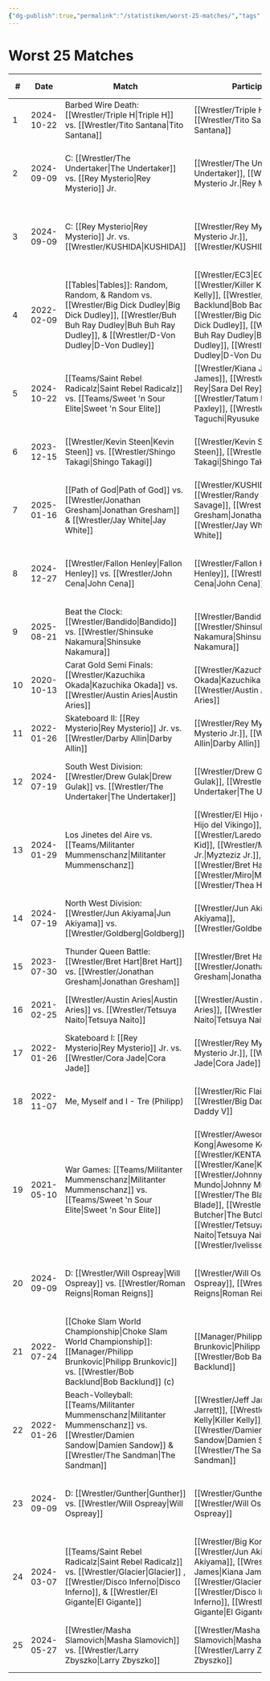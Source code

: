 ```yaml
---
{"dg-publish":true,"permalink":"/statistiken/worst-25-matches/","tags":["statistik","matches"],"noteIcon":""}
---
```



# Worst 25 Matches

| # | Date | Match | Participants | Event | ★ Rating | Score |
|---|------|-------|--------------|--------|----------|-------|
| 1 | 2024-10-22 | Barbed Wire Death: [[Wrestler/Triple H\|Triple H]] vs. [[Wrestler/Tito Santana\|Tito Santana]] | [[Wrestler/Triple H\|Triple H]], [[Wrestler/Tito Santana\|Tito Santana]] | [[Events/2024-10-22 - S06E08_Changes II\|2024-10-22 - S06E08_Changes II]] | DUD | 35 |
| 2 | 2024-09-09 | C: [[Wrestler/The Undertaker\|The Undertaker]] vs. [[Rey Mysterio\|Rey Mysterio]] Jr. | [[Wrestler/The Undertaker\|The Undertaker]], [[Wrestler/Rey Mysterio Jr.\|Rey Mysterio Jr.]] | [[Events/2024-09-09 - S06E06_G1 Climax - Best of the Rest from the Past\|2024-09-09 - S06E06_G1 Climax - Best of the Rest from the Past]] | DUD | 45 |
| 3 | 2024-09-09 | C: [[Rey Mysterio\|Rey Mysterio]] Jr. vs. [[Wrestler/KUSHIDA\|KUSHIDA]] | [[Wrestler/Rey Mysterio Jr.\|Rey Mysterio Jr.]], [[Wrestler/KUSHIDA\|KUSHIDA]] | [[Events/2024-09-09 - S06E06_G1 Climax - Best of the Rest from the Past\|2024-09-09 - S06E06_G1 Climax - Best of the Rest from the Past]] | ★ | 50 |
| 4 | 2022-02-09 | [[Tables\|Tables]]: Random, Random, & Random vs. [[Wrestler/Big Dick Dudley\|Big Dick Dudley]], [[Wrestler/Buh Buh Ray Dudley\|Buh Buh Ray Dudley]], & [[Wrestler/D-Von Dudley\|D-Von Dudley]] | [[Wrestler/EC3\|EC3]], [[Wrestler/Killer Kelly\|Killer Kelly]], [[Wrestler/Bob Backlund\|Bob Backlund]], [[Wrestler/Big Dick Dudley\|Big Dick Dudley]], [[Wrestler/Buh Buh Ray Dudley\|Buh Buh Ray Dudley]], [[Wrestler/D-Von Dudley\|D-Von Dudley]] | [[Events/2022-02-09 - S04E07_Extreme\|2022-02-09 - S04E07_Extreme]] | ★ | 51 |
| 5 | 2024-10-22 | [[Teams/Saint Rebel Radicalz\|Saint Rebel Radicalz]] vs. [[Teams/Sweet 'n Sour Elite\|Sweet 'n Sour Elite]] | [[Wrestler/Kiana James\|Kiana James]], [[Wrestler/Sara Del Rey\|Sara Del Rey]], [[Wrestler/Tatum Paxley\|Tatum Paxley]], [[Wrestler/Ryusuke Taguchi\|Ryusuke Taguchi]] | [[Events/2024-10-22 - S06E07_Turbo Turnier\|2024-10-22 - S06E07_Turbo Turnier]] | ★ | 51 |
| 6 | 2023-12-15 | [[Wrestler/Kevin Steen\|Kevin Steen]] vs. [[Wrestler/Shingo Takagi\|Shingo Takagi]] | [[Wrestler/Kevin Steen\|Kevin Steen]], [[Wrestler/Shingo Takagi\|Shingo Takagi]] | [[Events/2023-12-15 - S05E11_Tournament Nonstop Action\|2023-12-15 - S05E11_Tournament Nonstop Action]] | ★ | 51 |
| 7 | 2025-01-16 | [[Path of God\|Path of God]] vs. [[Wrestler/Jonathan Gresham\|Jonathan Gresham]] & [[Wrestler/Jay White\|Jay White]] | [[Wrestler/KUSHIDA\|KUSHIDA]], [[Wrestler/Randy Savage\|Randy Savage]], [[Wrestler/Jonathan Gresham\|Jonathan Gresham]], [[Wrestler/Jay White\|Jay White]] | [[Events/2025-01-16 - S06E10_RoyalNonstop\|2025-01-16 - S06E10_RoyalNonstop]] | ★ | 52 |
| 8 | 2024-12-27 | [[Wrestler/Fallon Henley\|Fallon Henley]] vs. [[Wrestler/John Cena\|John Cena]] | [[Wrestler/Fallon Henley\|Fallon Henley]], [[Wrestler/John Cena\|John Cena]] | [[Events/2024-12-27 - S06E09_Winter Warfare - Santa's Slam Edition\|2024-12-27 - S06E09_Winter Warfare - Santa's Slam Edition]] | ★ | 53 |
| 9 | 2025-08-21 | Beat the Clock: [[Wrestler/Bandido\|Bandido]] vs. [[Wrestler/Shinsuke Nakamura\|Shinsuke Nakamura]] | [[Wrestler/Bandido\|Bandido]], [[Wrestler/Shinsuke Nakamura\|Shinsuke Nakamura]] | [[Events/2025-08-21 - S07E03_Changes III\|2025-08-21 - S07E03_Changes III]] | ★ | 53 |
| 10 | 2020-10-13 | Carat Gold Semi Finals: [[Wrestler/Kazuchika Okada\|Kazuchika Okada]] vs. [[Wrestler/Austin Aries\|Austin Aries]] | [[Wrestler/Kazuchika Okada\|Kazuchika Okada]], [[Wrestler/Austin Aries\|Austin Aries]] | [[Events/2020-10-13 - S03E01_Choke Slam Carat Gold\|2020-10-13 - S03E01_Choke Slam Carat Gold]] | ★ | 54 |
| 11 | 2022-01-26 | Skateboard II: [[Rey Mysterio\|Rey Mysterio]] Jr. vs. [[Wrestler/Darby Allin\|Darby Allin]] | [[Wrestler/Rey Mysterio Jr.\|Rey Mysterio Jr.]], [[Wrestler/Darby Allin\|Darby Allin]] | [[Events/2022-01-26 - S04E06_Olympia\|2022-01-26 - S04E06_Olympia]] | ★ | 55 |
| 12 | 2024-07-19 | South West Division: [[Wrestler/Drew Gulak\|Drew Gulak]] vs. [[Wrestler/The Undertaker\|The Undertaker]] | [[Wrestler/Drew Gulak\|Drew Gulak]], [[Wrestler/The Undertaker\|The Undertaker]] | [[Events/2024-07-19 - S06E05_Super Bowl of Wrestling\|2024-07-19 - S06E05_Super Bowl of Wrestling]] | ★ | 55 |
| 13 | 2024-01-29 | Los Jinetes del Aire vs. [[Teams/Militanter Mummenschanz\|Militanter Mummenschanz]] | [[Wrestler/El Hijo del Vikingo\|El Hijo del Vikingo]], [[Wrestler/Laredo Kid\|Laredo Kid]], [[Wrestler/Myzteziz Jr.\|Myzteziz Jr.]], [[Wrestler/Bret Hart\|Bret Hart]], [[Wrestler/Miro\|Miro]], [[Wrestler/Thea Hail\|Thea Hail]] | [[Events/2024-01-29 - S05E12_ChokeSlamMania V\|2024-01-29 - S05E12_ChokeSlamMania V]] | ★ | 55 |
| 14 | 2024-07-19 | North West Division: [[Wrestler/Jun Akiyama\|Jun Akiyama]] vs. [[Wrestler/Goldberg\|Goldberg]] | [[Wrestler/Jun Akiyama\|Jun Akiyama]], [[Wrestler/Goldberg\|Goldberg]] | [[Events/2024-07-19 - S06E05_Super Bowl of Wrestling\|2024-07-19 - S06E05_Super Bowl of Wrestling]] | ★ | 55 |
| 15 | 2023-07-30 | Thunder Queen Battle: [[Wrestler/Bret Hart\|Bret Hart]] vs. [[Wrestler/Jonathan Gresham\|Jonathan Gresham]] | [[Wrestler/Bret Hart\|Bret Hart]], [[Wrestler/Jonathan Gresham\|Jonathan Gresham]] | [[Events/2023-07-30 - S05E07_What if... Japan\|2023-07-30 - S05E07_What if... Japan]] | ★1/2 | 56 |
| 16 | 2021-02-25 | [[Wrestler/Austin Aries\|Austin Aries]] vs. [[Wrestler/Tetsuya Naito\|Tetsuya Naito]] | [[Wrestler/Austin Aries\|Austin Aries]], [[Wrestler/Tetsuya Naito\|Tetsuya Naito]] | [[Events/2021-02-25 - S03E06_Swiss Bliss\|2021-02-25 - S03E06_Swiss Bliss]] | ★1/2 | 56 |
| 17 | 2022-01-26 | Skateboard I: [[Rey Mysterio\|Rey Mysterio]] Jr. vs. [[Wrestler/Cora Jade\|Cora Jade]] | [[Wrestler/Rey Mysterio Jr.\|Rey Mysterio Jr.]], [[Wrestler/Cora Jade\|Cora Jade]] | [[Events/2022-01-26 - S04E06_Olympia\|2022-01-26 - S04E06_Olympia]] | ★1/2 | 57 |
| 18 | 2022-11-07 | Me, Myself and I - Tre (Philipp) | [[Wrestler/Ric Flair\|Ric Flair]], [[Wrestler/Big Daddy V\|Big Daddy V]] | [[Events/2022-11-07 - S04E12_ChokeSlamMania IV - Day 1\|2022-11-07 - S04E12_ChokeSlamMania IV - Day 1]] | ★1/2 | 57 |
| 19 | 2021-05-10 | War Games: [[Teams/Militanter Mummenschanz\|Militanter Mummenschanz]] vs. [[Teams/Sweet 'n Sour Elite\|Sweet 'n Sour Elite]] | [[Wrestler/Awesome Kong\|Awesome Kong]], [[Wrestler/KENTA\|KENTA]], [[Wrestler/Kane\|Kane]], [[Wrestler/Johnny Mundo\|Johnny Mundo]], [[Wrestler/The Blade\|The Blade]], [[Wrestler/The Butcher\|The Butcher]], [[Wrestler/Tetsuya Naito\|Tetsuya Naito]], [[Wrestler/Ivelisse\|Ivelisse]] | [[Events/2021-05-10 - S03E09_USA - Day 2 - Don't stop the Count\|2021-05-10 - S03E09_USA - Day 2 - Don't stop the Count]] | ★1/2 | 57 |
| 20 | 2024-09-09 | D: [[Wrestler/Will Ospreay\|Will Ospreay]] vs. [[Wrestler/Roman Reigns\|Roman Reigns]] | [[Wrestler/Will Ospreay\|Will Ospreay]], [[Wrestler/Roman Reigns\|Roman Reigns]] | [[Events/2024-09-09 - S06E06_G1 Climax - Best of the Rest from the Past\|2024-09-09 - S06E06_G1 Climax - Best of the Rest from the Past]] | ★1/2 | 57 |
| 21 | 2022-07-24 | [[Choke Slam World Championship\|Choke Slam World Championship]]: [[Manager/Philipp Brunkovic\|Philipp Brunkovic]] vs. [[Wrestler/Bob Backlund\|Bob Backlund]] (c) | [[Manager/Philipp Brunkovic\|Philipp Brunkovic]], [[Wrestler/Bob Backlund\|Bob Backlund]] | [[Events/2022-07-24 - S04E10_Überraschung\|2022-07-24 - S04E10_Überraschung]] | ★1/2 | 57 |
| 22 | 2022-01-26 | Beach-Volleyball: [[Teams/Militanter Mummenschanz\|Militanter Mummenschanz]] vs. [[Wrestler/Damien Sandow\|Damien Sandow]] & [[Wrestler/The Sandman\|The Sandman]] | [[Wrestler/Jeff Jarrett\|Jeff Jarrett]], [[Wrestler/Killer Kelly\|Killer Kelly]], [[Wrestler/Damien Sandow\|Damien Sandow]], [[Wrestler/The Sandman\|The Sandman]] | [[Events/2022-01-26 - S04E06_Olympia\|2022-01-26 - S04E06_Olympia]] | ★1/2 | 57 |
| 23 | 2024-09-09 | D: [[Wrestler/Gunther\|Gunther]] vs. [[Wrestler/Will Ospreay\|Will Ospreay]] | [[Wrestler/Gunther\|Gunther]], [[Wrestler/Will Ospreay\|Will Ospreay]] | [[Events/2024-09-09 - S06E06_G1 Climax - Best of the Rest from the Past\|2024-09-09 - S06E06_G1 Climax - Best of the Rest from the Past]] | ★1/2 | 58 |
| 24 | 2024-03-07 | [[Teams/Saint Rebel Radicalz\|Saint Rebel Radicalz]] vs. [[Wrestler/Glacier\|Glacier]] , [[Wrestler/Disco Inferno\|Disco Inferno]], & [[Wrestler/El Gigante\|El Gigante]] | [[Wrestler/Big Kon\|Big Kon]], [[Wrestler/Jun Akiyama\|Jun Akiyama]], [[Wrestler/Kiana James\|Kiana James]], [[Wrestler/Glacier\|Glacier]], [[Wrestler/Disco Inferno\|Disco Inferno]], [[Wrestler/El Gigante\|El Gigante]] | [[Events/2024-03-07 - S06E02_Top of the Flops\|2024-03-07 - S06E02_Top of the Flops]] | ★1/2 | 58 |
| 25 | 2024-05-27 | [[Wrestler/Masha Slamovich\|Masha Slamovich]] vs. [[Wrestler/Larry Zbyszko\|Larry Zbyszko]] | [[Wrestler/Masha Slamovich\|Masha Slamovich]], [[Wrestler/Larry Zbyszko\|Larry Zbyszko]] | [[Events/2024-05-27 - S06E04_Die beste Show der Welt\|2024-05-27 - S06E04_Die beste Show der Welt]] | ★1/2 | 58 |